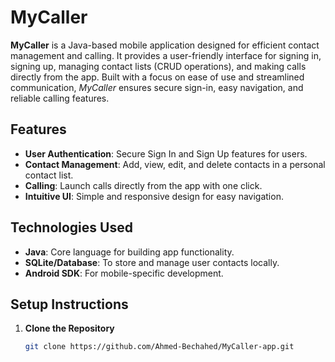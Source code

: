 # MyCaller

**MyCaller** is a Java-based mobile application designed for efficient contact management and calling. It provides a user-friendly interface for signing in, signing up, managing contact lists (CRUD operations), and making calls directly from the app. Built with a focus on ease of use and streamlined communication, *MyCaller* ensures secure sign-in, easy navigation, and reliable calling features.

## Features

- **User Authentication**: Secure Sign In and Sign Up features for users.
- **Contact Management**: Add, view, edit, and delete contacts in a personal contact list.
- **Calling**: Launch calls directly from the app with one click.
- **Intuitive UI**: Simple and responsive design for easy navigation.

## Technologies Used

- **Java**: Core language for building app functionality.
- **SQLite/Database**: To store and manage user contacts locally.
- **Android SDK**: For mobile-specific development.

## Setup Instructions

1. **Clone the Repository**  
   ```bash
   git clone https://github.com/Ahmed-Bechahed/MyCaller-app.git

